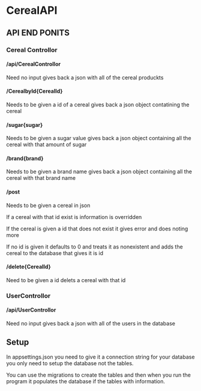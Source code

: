 # CerealAPI

## API END PONITS

### Cereal Controllor

#### /api/CerealControllor



Need no input gives back a json with all of the cereal produckts

#### /CerealbyId{CerealId}

Needs to be given a id of a cereal gives back a json object contatining the cereal

#### /sugar{sugar}

Needs to be given a sugar value gives back a json object containing all the cereal with that amount of sugar



#### /brand{brand}

Needs to be given a brand name gives back a json object containing all the cereal with that brand name

#### /post

Needs to be given a cereal in json

If a cereal with that id exist is information is overridden

If the cereal is given a id that does not exist it gives error and does noting more

If  no id is given it defaults to 0 and treats it as nonexistent and adds the cereal to the database that gives it is id

#### /delete{CerealId}

Need to be given a id delets a cereal with that id

### UserControllor

#### /api/UserControllor

Need no input gives back a json with all of the users in the database



## Setup

In appsettings.json you need to give it a connection string for your database you only need to setup the database not the tables.

You can use the migrations to create the tables and then when you run the program it populates the database if the tables with information.





